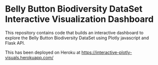 # Belly Button Biodiversity DataSet Interactive Visualization Dashboard
This repository contains code that builds an interactive dashboard to explore the Belly Button Biodiversity DataSet using Plotly javascript and Flask API. 

This has been deployed on Heroku at https://interactive-plotly-visuals.herokuapp.com/
